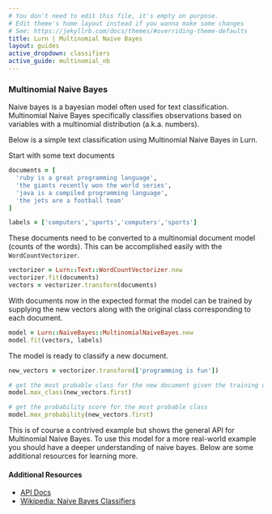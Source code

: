 ```yaml
---
# You don't need to edit this file, it's empty on purpose.
# Edit theme's home layout instead if you wanna make some changes
# See: https://jekyllrb.com/docs/themes/#overriding-theme-defaults
title: Lurn | Multinomial Naive Bayes
layout: guides
active_dropdown: classifiers
active_guide: multinomial_nb
---
```


### Multinomial Naive Bayes
Naive bayes is a bayesian model often used for text classification. Multinomial Naive Bayes specifically classifies observations based on variables with a multinomial distribution (a.k.a. numbers).

Below is a simple text classification using Multinomial Naive Bayes in Lurn.

Start with some text documents

  ```ruby
  documents = [
    'ruby is a great programming language',
    'the giants recently won the world series',
    'java is a compiled programming language',
    'the jets are a football team'
  ]

  labels = ['computers','sports','computers','sports']
  ```

These documents need to be converted to a multinomial document model (counts of the words). This can be accomplished easily with the
`WordCountVectorizer`.
```ruby
vectorizer = Lurn::Text::WordCountVectorizer.new
vectorizer.fit(documents)
vectors = vectorizer.transform(documents)
```

With documents now in the expected format the model can be trained by supplying the new vectors along with the original class corresponding
to each document.

```ruby
model = Lurn::NaiveBayes::MultinomialNaiveBayes.new
model.fit(vectors, labels)
```

The model is ready to classify a new document.

```ruby
new_vectors = vectorizer.transform(['programming is fun'])

# get the most probable class for the new document given the training data
model.max_class(new_vectors.first)

# get the probability score for the most probable class
model.max_probability(new_vectors.first)
```
This is of course a contrived example but shows the general API for Multinomial Naive Bayes. To use this model for a more real-world example you
should have a deeper understanding of naive bayes. Below are some additional resources for learning more.

#### Additional Resources
- [API Docs](/docs/Lurn/NaiveBayes/MultinomialNaiveBayes.html)
- [Wikipedia: Naive Bayes Classifiers](https://en.wikipedia.org/wiki/Naive_Bayes_classifier)